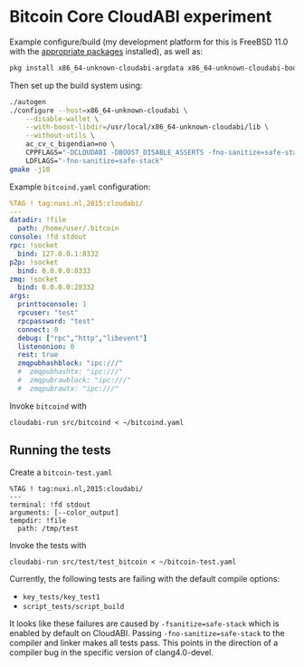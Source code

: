 Bitcoin Core CloudABI experiment
=====================================

Example configure/build (my development platform for this is FreeBSD 11.0 with 
the [appropriate packages](https://nuxi.nl/cloudabi/freebsd/) installed), as well as:

```bash
pkg install x86_64-unknown-cloudabi-argdata x86_64-unknown-cloudabi-boost x86_64-unknown-cloudabi-leveldb x86_64-unknown-cloudabi-libevent x86_64-unknown-cloudabi-libressl x86_64-unknown-cloudabi-zeromq
```

Then set up the build system using:

```bash
./autogen
./configure --host=x86_64-unknown-cloudabi \
    --disable-wallet \
    --with-boost-libdir=/usr/local/x86_64-unknown-cloudabi/lib \
    --without-utils \
    ac_cv_c_bigendian=no \
    CPPFLAGS="-DCLOUDABI -DBOOST_DISABLE_ASSERTS -fno-sanitize=safe-stack" \
    LDFLAGS="-fno-sanitize=safe-stack"
gmake -j10
```

Example `bitcoind.yaml` configuration:
```yaml
%TAG ! tag:nuxi.nl,2015:cloudabi/
---
datadir: !file
  path: /home/user/.bitcoin
console: !fd stdout
rpc: !socket
  bind: 127.0.0.1:8332
p2p: !socket
  bind: 0.0.0.0:8333
zmq: !socket
  bind: 0.0.0.0:28332
args:
  printtoconsole: 1
  rpcuser: "test"
  rpcpassword: "test"
  connect: 0
  debug: ["rpc","http","libevent"]
  listenonion: 0
  rest: true
  zmqpubhashblock: "ipc:///"
  #  zmqpubhashtx: "ipc:///"
  #  zmqpubrawblock: "ipc:///"
  #  zmqpubrawtx: "ipc:///"

```

Invoke `bitcoind` with
```
cloudabi-run src/bitcoind < ~/bitcoind.yaml
```

Running the tests
-------------------

Create a `bitcoin-test.yaml`
```
%TAG ! tag:nuxi.nl,2015:cloudabi/
---
terminal: !fd stdout
arguments: [--color_output]
tempdir: !file
  path: /tmp/test
```

Invoke the tests with
```
cloudabi-run src/test/test_bitcoin < ~/bitcoin-test.yaml
```

Currently, the following tests are failing with the default compile options:

- `key_tests/key_test1`
- `script_tests/script_build`

It looks like these failures are caused by `-fsanitize=safe-stack` which is enabled by default on
CloudABI. Passing `-fno-sanitize=safe-stack` to the compiler and linker makes all tests pass.
This points in the direction of a compiler bug in the specific version of clang4.0-devel.
